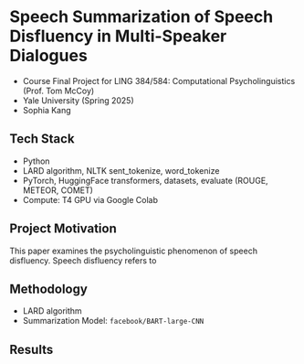 # Speech Summarization of Speech Disfluency in Multi-Speaker Dialogues

- Course Final Project for LING 384/584: Computational Psycholinguistics (Prof. Tom McCoy)
- Yale University (Spring 2025)
- Sophia Kang

## Tech Stack
- Python
- LARD algorithm, NLTK sent_tokenize, word_tokenize
- PyTorch, HuggingFace transformers, datasets, evaluate (ROUGE, METEOR, COMET)
- Compute: T4 GPU via Google Colab

## Project Motivation

This paper examines the psycholinguistic phenomenon of speech disfluency. Speech disfluency refers to

## Methodology
- LARD algorithm
- Summarization Model: `facebook/BART-large-CNN`

## Results

